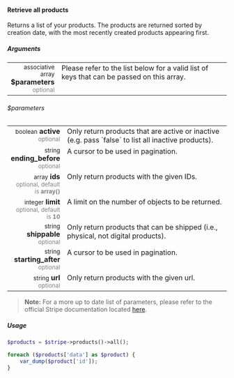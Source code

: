 #### Retrieve all products

Returns a list of your products. The products are returned sorted by creation date, with the most recently created products appearing first.

##### Arguments

<table>
    <tbody>
        <tr valign="top">
            <td width="20%" style="text-align: right">
                <small>associative array</small> <strong>$parameters</strong><br />
                <small style="color: grey;">optional</small>
            </td>
            <td width="80%">
                Please refer to the list below for a valid list of keys that can be passed on this array.
            </td>
        </tr>
    </tbody>
</table>

###### $parameters

<table>
    <tbody>
        <tr valign="top">
            <td width="20%" style="text-align: right">
                <small>boolean</small> <strong>active</strong><br />
                <small style="color: grey;">optional</small>
            </td>
            <td width="80%">Only return products that are active or inactive (e.g. pass `false` to list all inactive products).</td>
        </tr>
        <tr valign="top">
            <td width="20%" style="text-align: right">
                <small>string</small> <strong>ending_before</strong><br />
                <small style="color: grey;">optional</small>
            </td>
            <td width="80%">A cursor to be used in pagination.</td>
        </tr>
        <tr valign="top">
            <td width="20%" style="text-align: right">
                <small>array</small> <strong>ids</strong><br />
                <small style="color: grey;">optional, default is <strong>array()</strong></small>
            </td>
            <td width="80%">Only return products with the given IDs.</td>
        </tr>
        <tr valign="top">
            <td width="20%" style="text-align: right">
                <small>integer</small> <strong>limit</strong><br />
                <small style="color: grey;">optional, default is <strong>10</strong></small>
            </td>
            <td width="80%">A limit on the number of objects to be returned.</td>
        </tr>
        <tr valign="top">
            <td width="20%" style="text-align: right">
                <small>string</small> <strong>shippable</strong><br />
                <small style="color: grey;">optional</small>
            </td>
            <td width="80%">Only return products that can be shipped (i.e., physical, not digital products).</td>
        </tr>
        <tr valign="top">
            <td width="20%" style="text-align: right">
                <small>string</small> <strong>starting_after</strong><br />
                <small style="color: grey;">optional</small>
            </td>
            <td width="80%">A cursor to be used in pagination.</td>
        </tr>
        <tr valign="top">
            <td width="20%" style="text-align: right">
                <small>string</small> <strong>url</strong><br />
                <small style="color: grey;">optional</small>
            </td>
            <td width="80%">Only return products with the given url.</td>
        </tr>
    </tbody>
</table>

> **Note:** For a more up to date list of parameters, please refer to the official Stripe documentation located [here](https://stripe.com/docs/api#list_products).

##### Usage

```php
$products = $stripe->products()->all();

foreach ($products['data'] as $product) {
    var_dump($product['id']);
}
```
